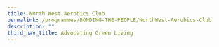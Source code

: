 ```yaml
---
title: North West Aerobics Club
permalink: /programmes/BONDING-THE-PEOPLE/NorthWest-Aerobics-Club
description: ""
third_nav_title: Advocating Green Living
---
```




